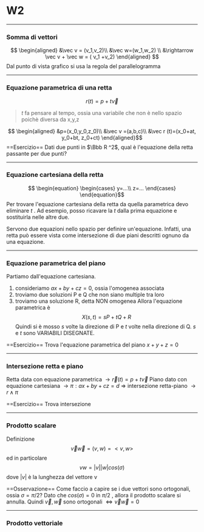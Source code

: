 # W2
***
### Somma di vettori
$$
\begin{aligned}
&\vec v = (v_1,v_2)\\
&\vec w=(w_1,w_2) \\
&\rightarrow \vec v + \vec w = ( v_1 +v_2)
\end{aligned}
$$
Dal punto di vista grafico si usa la regola del parallelogramma

***
### Equazione parametrica di una retta
$$r(t)=p+t\vec v$$
>$t$ fa pensare al tempo, ossia una variabile che non è nello spazio poichè diversa da x,y,z

$$ \begin{aligned}
&p=(x_0,y_0,z_0)\\
&\vec v =(a,b,c)\\
&\vec r (t)=(x_0+at, y_0+bt, z_0+ct)
\end{aligned}$$
==Esercizio== Dati due punti in $\Bbb R ^2$, qual è l'equazione della retta passante per due punti?

***
### Equazione cartesiana della retta
$$
\begin{equation}
	\begin{cases}
	y=...\\
	z=...
	\end{cases}
\end{equation}$$
Per trovare l'equazione cartesiana della retta da quella parametrica devo eliminare $t$ . Ad esempio, posso ricavare la $t$ dalla prima equazione e sostituirla nelle altre due.

Servono due equazioni nello spazio per definire un'equazione. Infatti, una retta può essere vista come intersezione di due piani descritti ognuno da una equazione.

***
### Equazione parametrica del piano
Partiamo dall'equazione cartesiana.
1. consideriamo $ax+by+cz=0$, ossia l'omogenea associata
2. troviamo due soluzioni P e Q che non siano multiple tra loro
3. troviamo una soluzione R, detta NON omogenea 
Allora l'equazione parametrica è 
$$X(s,t)=sP+tQ+R$$
Quindi si è mosso $s$ volte la direzione di P e $t$ volte nella direzione di Q.
$s$ e $t$ sono VARIABILI DISEGNATE.

==Esercizio== Trova l'equazione parametrica del piano $x+y+z=0$

***
### Intersezione retta e piano
Retta data con equazione parametrica   $\to\vec r(t)=p+t\vec v$
Piano dato con equazione cartesiana $\to \pi  :ax+by+cz=d$
=> intersezione retta-piano $\to r\wedge \pi$

==Esercizio== Trova intersezione

***
### Prodotto scalare
Definizione
$$\vec v \vec w = (v,w) = <v,w>$$
ed in particolare
$$vw=|v||w|cos(\sigma)$$
dove $|v|$ è la lunghezza del vettore v

==Osservazione== Come faccio a capire se i due vettori sono ortogonali, ossia $\sigma =\pi /2$?
	Dato che $cos(\sigma)=0$ in $\pi /2$ , allora il prodotto scalare si annulla. Quindi
	$\vec v,\vec w$ sono ortogonali $\iff \vec v\vec w =0$

***
### Prodotto vettoriale


